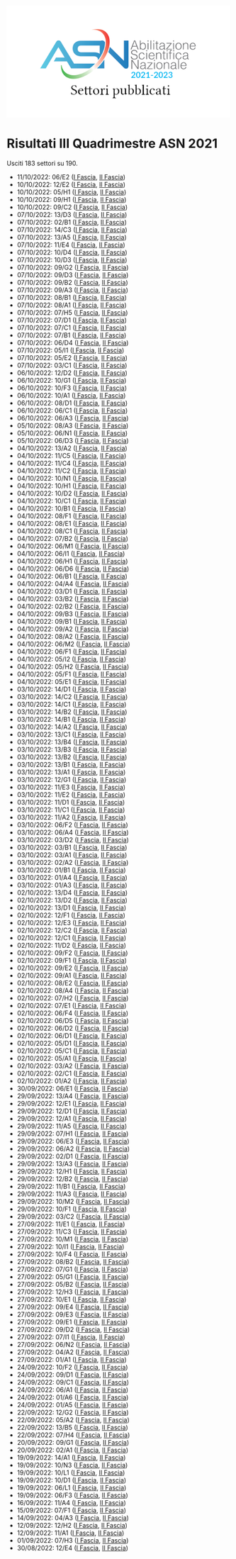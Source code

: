 ![logo](img/logo-2021.png)

# Risultati III Quadrimestre ASN 2021

Usciti 183 settori su 190.

- 11/10/2022: 06/E2 ([I Fascia](https://asn21.cineca.it/pubblico/miur/esito/06%252FE2/1/3), [II Fascia](https://asn21.cineca.it/pubblico/miur/esito/06%252FE2/2/3))
- 10/10/2022: 12/E2 ([I Fascia](https://asn21.cineca.it/pubblico/miur/esito/12%252FE2/1/3), [II Fascia](https://asn21.cineca.it/pubblico/miur/esito/12%252FE2/2/3))
- 10/10/2022: 05/H1 ([I Fascia](https://asn21.cineca.it/pubblico/miur/esito/05%252FH1/1/3), [II Fascia](https://asn21.cineca.it/pubblico/miur/esito/05%252FH1/2/3))
- 10/10/2022: 09/H1 ([I Fascia](https://asn21.cineca.it/pubblico/miur/esito/09%252FH1/1/3), [II Fascia](https://asn21.cineca.it/pubblico/miur/esito/09%252FH1/2/3))
- 10/10/2022: 09/C2 ([I Fascia](https://asn21.cineca.it/pubblico/miur/esito/09%252FC2/1/3), [II Fascia](https://asn21.cineca.it/pubblico/miur/esito/09%252FC2/2/3))
- 07/10/2022: 13/D3 ([I Fascia](https://asn21.cineca.it/pubblico/miur/esito/13%252FD3/1/3), [II Fascia](https://asn21.cineca.it/pubblico/miur/esito/13%252FD3/2/3))
- 07/10/2022: 02/B1 ([I Fascia](https://asn21.cineca.it/pubblico/miur/esito/02%252FB1/1/3), [II Fascia](https://asn21.cineca.it/pubblico/miur/esito/02%252FB1/2/3))
- 07/10/2022: 14/C3 ([I Fascia](https://asn21.cineca.it/pubblico/miur/esito/14%252FC3/1/3), [II Fascia](https://asn21.cineca.it/pubblico/miur/esito/14%252FC3/2/3))
- 07/10/2022: 13/A5 ([I Fascia](https://asn21.cineca.it/pubblico/miur/esito/13%252FA5/1/3), [II Fascia](https://asn21.cineca.it/pubblico/miur/esito/13%252FA5/2/3))
- 07/10/2022: 11/E4 ([I Fascia](https://asn21.cineca.it/pubblico/miur/esito/11%252FE4/1/3), [II Fascia](https://asn21.cineca.it/pubblico/miur/esito/11%252FE4/2/3))
- 07/10/2022: 10/D4 ([I Fascia](https://asn21.cineca.it/pubblico/miur/esito/10%252FD4/1/3), [II Fascia](https://asn21.cineca.it/pubblico/miur/esito/10%252FD4/2/3))
- 07/10/2022: 10/D3 ([I Fascia](https://asn21.cineca.it/pubblico/miur/esito/10%252FD3/1/3), [II Fascia](https://asn21.cineca.it/pubblico/miur/esito/10%252FD3/2/3))
- 07/10/2022: 09/G2 ([I Fascia](https://asn21.cineca.it/pubblico/miur/esito/09%252FG2/1/3), [II Fascia](https://asn21.cineca.it/pubblico/miur/esito/09%252FG2/2/3))
- 07/10/2022: 09/D3 ([I Fascia](https://asn21.cineca.it/pubblico/miur/esito/09%252FD3/1/3), [II Fascia](https://asn21.cineca.it/pubblico/miur/esito/09%252FD3/2/3))
- 07/10/2022: 09/B2 ([I Fascia](https://asn21.cineca.it/pubblico/miur/esito/09%252FB2/1/3), [II Fascia](https://asn21.cineca.it/pubblico/miur/esito/09%252FB2/2/3))
- 07/10/2022: 09/A3 ([I Fascia](https://asn21.cineca.it/pubblico/miur/esito/09%252FA3/1/3), [II Fascia](https://asn21.cineca.it/pubblico/miur/esito/09%252FA3/2/3))
- 07/10/2022: 08/B1 ([I Fascia](https://asn21.cineca.it/pubblico/miur/esito/08%252FB1/1/3), [II Fascia](https://asn21.cineca.it/pubblico/miur/esito/08%252FB1/2/3))
- 07/10/2022: 08/A1 ([I Fascia](https://asn21.cineca.it/pubblico/miur/esito/08%252FA1/1/3), [II Fascia](https://asn21.cineca.it/pubblico/miur/esito/08%252FA1/2/3))
- 07/10/2022: 07/H5 ([I Fascia](https://asn21.cineca.it/pubblico/miur/esito/07%252FH5/1/3), [II Fascia](https://asn21.cineca.it/pubblico/miur/esito/07%252FH5/2/3))
- 07/10/2022: 07/D1 ([I Fascia](https://asn21.cineca.it/pubblico/miur/esito/07%252FD1/1/3), [II Fascia](https://asn21.cineca.it/pubblico/miur/esito/07%252FD1/2/3))
- 07/10/2022: 07/C1 ([I Fascia](https://asn21.cineca.it/pubblico/miur/esito/07%252FC1/1/3), [II Fascia](https://asn21.cineca.it/pubblico/miur/esito/07%252FC1/2/3))
- 07/10/2022: 07/B1 ([I Fascia](https://asn21.cineca.it/pubblico/miur/esito/07%252FB1/1/3), [II Fascia](https://asn21.cineca.it/pubblico/miur/esito/07%252FB1/2/3))
- 07/10/2022: 06/D4 ([I Fascia](https://asn21.cineca.it/pubblico/miur/esito/06%252FD4/1/3), [II Fascia](https://asn21.cineca.it/pubblico/miur/esito/06%252FD4/2/3))
- 07/10/2022: 05/I1 ([I Fascia](https://asn21.cineca.it/pubblico/miur/esito/05%252FI1/1/3), [II Fascia](https://asn21.cineca.it/pubblico/miur/esito/05%252FI1/2/3))
- 07/10/2022: 05/E2 ([I Fascia](https://asn21.cineca.it/pubblico/miur/esito/05%252FE2/1/3), [II Fascia](https://asn21.cineca.it/pubblico/miur/esito/05%252FE2/2/3))
- 07/10/2022: 03/C1 ([I Fascia](https://asn21.cineca.it/pubblico/miur/esito/03%252FC1/1/3), [II Fascia](https://asn21.cineca.it/pubblico/miur/esito/03%252FC1/2/3))
- 06/10/2022: 12/D2 ([I Fascia](https://asn21.cineca.it/pubblico/miur/esito/12%252FD2/1/3), [II Fascia](https://asn21.cineca.it/pubblico/miur/esito/12%252FD2/2/3))
- 06/10/2022: 10/G1 ([I Fascia](https://asn21.cineca.it/pubblico/miur/esito/10%252FG1/1/3), [II Fascia](https://asn21.cineca.it/pubblico/miur/esito/10%252FG1/2/3))
- 06/10/2022: 10/F3 ([I Fascia](https://asn21.cineca.it/pubblico/miur/esito/10%252FF3/1/3), [II Fascia](https://asn21.cineca.it/pubblico/miur/esito/10%252FF3/2/3))
- 06/10/2022: 10/A1 ([I Fascia](https://asn21.cineca.it/pubblico/miur/esito/10%252FA1/1/3), [II Fascia](https://asn21.cineca.it/pubblico/miur/esito/10%252FA1/2/3))
- 06/10/2022: 08/D1 ([I Fascia](https://asn21.cineca.it/pubblico/miur/esito/08%252FD1/1/3), [II Fascia](https://asn21.cineca.it/pubblico/miur/esito/08%252FD1/2/3))
- 06/10/2022: 06/C1 ([I Fascia](https://asn21.cineca.it/pubblico/miur/esito/06%252FC1/1/3), [II Fascia](https://asn21.cineca.it/pubblico/miur/esito/06%252FC1/2/3))
- 06/10/2022: 06/A3 ([I Fascia](https://asn21.cineca.it/pubblico/miur/esito/06%252FA3/1/3), [II Fascia](https://asn21.cineca.it/pubblico/miur/esito/06%252FA3/2/3))
- 05/10/2022: 08/A3 ([I Fascia](https://asn21.cineca.it/pubblico/miur/esito/08%252FA3/1/3), [II Fascia](https://asn21.cineca.it/pubblico/miur/esito/08%252FA3/2/3))
- 05/10/2022: 06/N1 ([I Fascia](https://asn21.cineca.it/pubblico/miur/esito/06%252FN1/1/3), [II Fascia](https://asn21.cineca.it/pubblico/miur/esito/06%252FN1/2/3))
- 05/10/2022: 06/D3 ([I Fascia](https://asn21.cineca.it/pubblico/miur/esito/06%252FD3/1/3), [II Fascia](https://asn21.cineca.it/pubblico/miur/esito/06%252FD3/2/3))
- 04/10/2022: 13/A2 ([I Fascia](https://asn21.cineca.it/pubblico/miur/esito/13%252FA2/1/3), [II Fascia](https://asn21.cineca.it/pubblico/miur/esito/13%252FA2/2/3))
- 04/10/2022: 11/C5 ([I Fascia](https://asn21.cineca.it/pubblico/miur/esito/11%252FC5/1/3), [II Fascia](https://asn21.cineca.it/pubblico/miur/esito/11%252FC5/2/3))
- 04/10/2022: 11/C4 ([I Fascia](https://asn21.cineca.it/pubblico/miur/esito/11%252FC4/1/3), [II Fascia](https://asn21.cineca.it/pubblico/miur/esito/11%252FC4/2/3))
- 04/10/2022: 11/C2 ([I Fascia](https://asn21.cineca.it/pubblico/miur/esito/11%252FC2/1/3), [II Fascia](https://asn21.cineca.it/pubblico/miur/esito/11%252FC2/2/3))
- 04/10/2022: 10/N1 ([I Fascia](https://asn21.cineca.it/pubblico/miur/esito/10%252FN1/1/3), [II Fascia](https://asn21.cineca.it/pubblico/miur/esito/10%252FN1/2/3))
- 04/10/2022: 10/H1 ([I Fascia](https://asn21.cineca.it/pubblico/miur/esito/10%252FH1/1/3), [II Fascia](https://asn21.cineca.it/pubblico/miur/esito/10%252FH1/2/3))
- 04/10/2022: 10/D2 ([I Fascia](https://asn21.cineca.it/pubblico/miur/esito/10%252FD2/1/3), [II Fascia](https://asn21.cineca.it/pubblico/miur/esito/10%252FD2/2/3))
- 04/10/2022: 10/C1 ([I Fascia](https://asn21.cineca.it/pubblico/miur/esito/10%252FC1/1/3), [II Fascia](https://asn21.cineca.it/pubblico/miur/esito/10%252FC1/2/3))
- 04/10/2022: 10/B1 ([I Fascia](https://asn21.cineca.it/pubblico/miur/esito/10%252FB1/1/3), [II Fascia](https://asn21.cineca.it/pubblico/miur/esito/10%252FB1/2/3))
- 04/10/2022: 08/F1 ([I Fascia](https://asn21.cineca.it/pubblico/miur/esito/08%252FF1/1/3), [II Fascia](https://asn21.cineca.it/pubblico/miur/esito/08%252FF1/2/3))
- 04/10/2022: 08/E1 ([I Fascia](https://asn21.cineca.it/pubblico/miur/esito/08%252FE1/1/3), [II Fascia](https://asn21.cineca.it/pubblico/miur/esito/08%252FE1/2/3))
- 04/10/2022: 08/C1 ([I Fascia](https://asn21.cineca.it/pubblico/miur/esito/08%252FC1/1/3), [II Fascia](https://asn21.cineca.it/pubblico/miur/esito/08%252FC1/2/3))
- 04/10/2022: 07/B2 ([I Fascia](https://asn21.cineca.it/pubblico/miur/esito/07%252FB2/1/3), [II Fascia](https://asn21.cineca.it/pubblico/miur/esito/07%252FB2/2/3))
- 04/10/2022: 06/M1 ([I Fascia](https://asn21.cineca.it/pubblico/miur/esito/06%252FM1/1/3), [II Fascia](https://asn21.cineca.it/pubblico/miur/esito/06%252FM1/2/3))
- 04/10/2022: 06/I1 ([I Fascia](https://asn21.cineca.it/pubblico/miur/esito/06%252FI1/1/3), [II Fascia](https://asn21.cineca.it/pubblico/miur/esito/06%252FI1/2/3))
- 04/10/2022: 06/H1 ([I Fascia](https://asn21.cineca.it/pubblico/miur/esito/06%252FH1/1/3), [II Fascia](https://asn21.cineca.it/pubblico/miur/esito/06%252FH1/2/3))
- 04/10/2022: 06/D6 ([I Fascia](https://asn21.cineca.it/pubblico/miur/esito/06%252FD6/1/3), [II Fascia](https://asn21.cineca.it/pubblico/miur/esito/06%252FD6/2/3))
- 04/10/2022: 06/B1 ([I Fascia](https://asn21.cineca.it/pubblico/miur/esito/06%252FB1/1/3), [II Fascia](https://asn21.cineca.it/pubblico/miur/esito/06%252FB1/2/3))
- 04/10/2022: 04/A4 ([I Fascia](https://asn21.cineca.it/pubblico/miur/esito/04%252FA4/1/3), [II Fascia](https://asn21.cineca.it/pubblico/miur/esito/04%252FA4/2/3))
- 04/10/2022: 03/D1 ([I Fascia](https://asn21.cineca.it/pubblico/miur/esito/03%252FD1/1/3), [II Fascia](https://asn21.cineca.it/pubblico/miur/esito/03%252FD1/2/3))
- 04/10/2022: 03/B2 ([I Fascia](https://asn21.cineca.it/pubblico/miur/esito/03%252FB2/1/3), [II Fascia](https://asn21.cineca.it/pubblico/miur/esito/03%252FB2/2/3))
- 04/10/2022: 02/B2 ([I Fascia](https://asn21.cineca.it/pubblico/miur/esito/02%252FB2/1/3), [II Fascia](https://asn21.cineca.it/pubblico/miur/esito/02%252FB2/2/3))
- 04/10/2022: 09/B3 ([I Fascia](https://asn21.cineca.it/pubblico/miur/esito/09%252FB3/1/3), [II Fascia](https://asn21.cineca.it/pubblico/miur/esito/09%252FB3/2/3))
- 04/10/2022: 09/B1 ([I Fascia](https://asn21.cineca.it/pubblico/miur/esito/09%252FB1/1/3), [II Fascia](https://asn21.cineca.it/pubblico/miur/esito/09%252FB1/2/3))
- 04/10/2022: 09/A2 ([I Fascia](https://asn21.cineca.it/pubblico/miur/esito/09%252FA2/1/3), [II Fascia](https://asn21.cineca.it/pubblico/miur/esito/09%252FA2/2/3))
- 04/10/2022: 08/A2 ([I Fascia](https://asn21.cineca.it/pubblico/miur/esito/08%252FA2/1/3), [II Fascia](https://asn21.cineca.it/pubblico/miur/esito/08%252FA2/2/3))
- 04/10/2022: 06/M2 ([I Fascia](https://asn21.cineca.it/pubblico/miur/esito/06%252FM2/1/3), [II Fascia](https://asn21.cineca.it/pubblico/miur/esito/06%252FM2/2/3))
- 04/10/2022: 06/F1 ([I Fascia](https://asn21.cineca.it/pubblico/miur/esito/06%252FF1/1/3), [II Fascia](https://asn21.cineca.it/pubblico/miur/esito/06%252FF1/2/3))
- 04/10/2022: 05/I2 ([I Fascia](https://asn21.cineca.it/pubblico/miur/esito/05%252FI2/1/3), [II Fascia](https://asn21.cineca.it/pubblico/miur/esito/05%252FI2/2/3))
- 04/10/2022: 05/H2 ([I Fascia](https://asn21.cineca.it/pubblico/miur/esito/05%252FH2/1/3), [II Fascia](https://asn21.cineca.it/pubblico/miur/esito/05%252FH2/2/3))
- 04/10/2022: 05/F1 ([I Fascia](https://asn21.cineca.it/pubblico/miur/esito/05%252FF1/1/3), [II Fascia](https://asn21.cineca.it/pubblico/miur/esito/05%252FF1/2/3))
- 04/10/2022: 05/E1 ([I Fascia](https://asn21.cineca.it/pubblico/miur/esito/05%252FE1/1/3), [II Fascia](https://asn21.cineca.it/pubblico/miur/esito/05%252FE1/2/3))
- 03/10/2022: 14/D1 ([I Fascia](https://asn21.cineca.it/pubblico/miur/esito/14%252FD1/1/3), [II Fascia](https://asn21.cineca.it/pubblico/miur/esito/14%252FD1/2/3))
- 03/10/2022: 14/C2 ([I Fascia](https://asn21.cineca.it/pubblico/miur/esito/14%252FC2/1/3), [II Fascia](https://asn21.cineca.it/pubblico/miur/esito/14%252FC2/2/3))
- 03/10/2022: 14/C1 ([I Fascia](https://asn21.cineca.it/pubblico/miur/esito/14%252FC1/1/3), [II Fascia](https://asn21.cineca.it/pubblico/miur/esito/14%252FC1/2/3))
- 03/10/2022: 14/B2 ([I Fascia](https://asn21.cineca.it/pubblico/miur/esito/14%252FB2/1/3), [II Fascia](https://asn21.cineca.it/pubblico/miur/esito/14%252FB2/2/3))
- 03/10/2022: 14/B1 ([I Fascia](https://asn21.cineca.it/pubblico/miur/esito/14%252FB1/1/3), [II Fascia](https://asn21.cineca.it/pubblico/miur/esito/14%252FB1/2/3))
- 03/10/2022: 14/A2 ([I Fascia](https://asn21.cineca.it/pubblico/miur/esito/14%252FA2/1/3), [II Fascia](https://asn21.cineca.it/pubblico/miur/esito/14%252FA2/2/3))
- 03/10/2022: 13/C1 ([I Fascia](https://asn21.cineca.it/pubblico/miur/esito/13%252FC1/1/3), [II Fascia](https://asn21.cineca.it/pubblico/miur/esito/13%252FC1/2/3))
- 03/10/2022: 13/B4 ([I Fascia](https://asn21.cineca.it/pubblico/miur/esito/13%252FB4/1/3), [II Fascia](https://asn21.cineca.it/pubblico/miur/esito/13%252FB4/2/3))
- 03/10/2022: 13/B3 ([I Fascia](https://asn21.cineca.it/pubblico/miur/esito/13%252FB3/1/3), [II Fascia](https://asn21.cineca.it/pubblico/miur/esito/13%252FB3/2/3))
- 03/10/2022: 13/B2 ([I Fascia](https://asn21.cineca.it/pubblico/miur/esito/13%252FB2/1/3), [II Fascia](https://asn21.cineca.it/pubblico/miur/esito/13%252FB2/2/3))
- 03/10/2022: 13/B1 ([I Fascia](https://asn21.cineca.it/pubblico/miur/esito/13%252FB1/1/3), [II Fascia](https://asn21.cineca.it/pubblico/miur/esito/13%252FB1/2/3))
- 03/10/2022: 13/A1 ([I Fascia](https://asn21.cineca.it/pubblico/miur/esito/13%252FA1/1/3), [II Fascia](https://asn21.cineca.it/pubblico/miur/esito/13%252FA1/2/3))
- 03/10/2022: 12/G1 ([I Fascia](https://asn21.cineca.it/pubblico/miur/esito/12%252FG1/1/3), [II Fascia](https://asn21.cineca.it/pubblico/miur/esito/12%252FG1/2/3))
- 03/10/2022: 11/E3 ([I Fascia](https://asn21.cineca.it/pubblico/miur/esito/11%252FE3/1/3), [II Fascia](https://asn21.cineca.it/pubblico/miur/esito/11%252FE3/2/3))
- 03/10/2022: 11/E2 ([I Fascia](https://asn21.cineca.it/pubblico/miur/esito/11%252FE2/1/3), [II Fascia](https://asn21.cineca.it/pubblico/miur/esito/11%252FE2/2/3))
- 03/10/2022: 11/D1 ([I Fascia](https://asn21.cineca.it/pubblico/miur/esito/11%252FD1/1/3), [II Fascia](https://asn21.cineca.it/pubblico/miur/esito/11%252FD1/2/3))
- 03/10/2022: 11/C1 ([I Fascia](https://asn21.cineca.it/pubblico/miur/esito/11%252FC1/1/3), [II Fascia](https://asn21.cineca.it/pubblico/miur/esito/11%252FC1/2/3))
- 03/10/2022: 11/A2 ([I Fascia](https://asn21.cineca.it/pubblico/miur/esito/11%252FA2/1/3), [II Fascia](https://asn21.cineca.it/pubblico/miur/esito/11%252FA2/2/3))
- 03/10/2022: 06/F2 ([I Fascia](https://asn21.cineca.it/pubblico/miur/esito/06%252FF2/1/3), [II Fascia](https://asn21.cineca.it/pubblico/miur/esito/06%252FF2/2/3))
- 03/10/2022: 06/A4 ([I Fascia](https://asn21.cineca.it/pubblico/miur/esito/06%252FA4/1/3), [II Fascia](https://asn21.cineca.it/pubblico/miur/esito/06%252FA4/2/3))
- 03/10/2022: 03/D2 ([I Fascia](https://asn21.cineca.it/pubblico/miur/esito/03%252FD2/1/3), [II Fascia](https://asn21.cineca.it/pubblico/miur/esito/03%252FD2/2/3))
- 03/10/2022: 03/B1 ([I Fascia](https://asn21.cineca.it/pubblico/miur/esito/03%252FB1/1/3), [II Fascia](https://asn21.cineca.it/pubblico/miur/esito/03%252FB1/2/3))
- 03/10/2022: 03/A1 ([I Fascia](https://asn21.cineca.it/pubblico/miur/esito/03%252FA1/1/3), [II Fascia](https://asn21.cineca.it/pubblico/miur/esito/03%252FA1/2/3))
- 03/10/2022: 02/A2 ([I Fascia](https://asn21.cineca.it/pubblico/miur/esito/02%252FA2/1/3), [II Fascia](https://asn21.cineca.it/pubblico/miur/esito/02%252FA2/2/3))
- 03/10/2022: 01/B1 ([I Fascia](https://asn21.cineca.it/pubblico/miur/esito/01%252FB1/1/3), [II Fascia](https://asn21.cineca.it/pubblico/miur/esito/01%252FB1/2/3))
- 03/10/2022: 01/A4 ([I Fascia](https://asn21.cineca.it/pubblico/miur/esito/01%252FA4/1/3), [II Fascia](https://asn21.cineca.it/pubblico/miur/esito/01%252FA4/2/3))
- 03/10/2022: 01/A3 ([I Fascia](https://asn21.cineca.it/pubblico/miur/esito/01%252FA3/1/3), [II Fascia](https://asn21.cineca.it/pubblico/miur/esito/01%252FA3/2/3))
- 02/10/2022: 13/D4 ([I Fascia](https://asn21.cineca.it/pubblico/miur/esito/13%252FD4/1/3), [II Fascia](https://asn21.cineca.it/pubblico/miur/esito/13%252FD4/2/3))
- 02/10/2022: 13/D2 ([I Fascia](https://asn21.cineca.it/pubblico/miur/esito/13%252FD2/1/3), [II Fascia](https://asn21.cineca.it/pubblico/miur/esito/13%252FD2/2/3))
- 02/10/2022: 13/D1 ([I Fascia](https://asn21.cineca.it/pubblico/miur/esito/13%252FD1/1/3), [II Fascia](https://asn21.cineca.it/pubblico/miur/esito/13%252FD1/2/3))
- 02/10/2022: 12/F1 ([I Fascia](https://asn21.cineca.it/pubblico/miur/esito/12%252FF1/1/3), [II Fascia](https://asn21.cineca.it/pubblico/miur/esito/12%252FF1/2/3))
- 02/10/2022: 12/E3 ([I Fascia](https://asn21.cineca.it/pubblico/miur/esito/12%252FE3/1/3), [II Fascia](https://asn21.cineca.it/pubblico/miur/esito/12%252FE3/2/3))
- 02/10/2022: 12/C2 ([I Fascia](https://asn21.cineca.it/pubblico/miur/esito/12%252FC2/1/3), [II Fascia](https://asn21.cineca.it/pubblico/miur/esito/12%252FC2/2/3))
- 02/10/2022: 12/C1 ([I Fascia](https://asn21.cineca.it/pubblico/miur/esito/12%252FC1/1/3), [II Fascia](https://asn21.cineca.it/pubblico/miur/esito/12%252FC1/2/3))
- 02/10/2022: 11/D2 ([I Fascia](https://asn21.cineca.it/pubblico/miur/esito/11%252FD2/1/3), [II Fascia](https://asn21.cineca.it/pubblico/miur/esito/11%252FD2/2/3))
- 02/10/2022: 09/F2 ([I Fascia](https://asn21.cineca.it/pubblico/miur/esito/09%252FF2/1/3), [II Fascia](https://asn21.cineca.it/pubblico/miur/esito/09%252FF2/2/3))
- 02/10/2022: 09/F1 ([I Fascia](https://asn21.cineca.it/pubblico/miur/esito/09%252FF1/1/3), [II Fascia](https://asn21.cineca.it/pubblico/miur/esito/09%252FF1/2/3))
- 02/10/2022: 09/E2 ([I Fascia](https://asn21.cineca.it/pubblico/miur/esito/09%252FE2/1/3), [II Fascia](https://asn21.cineca.it/pubblico/miur/esito/09%252FE2/2/3))
- 02/10/2022: 09/A1 ([I Fascia](https://asn21.cineca.it/pubblico/miur/esito/09%252FA1/1/3), [II Fascia](https://asn21.cineca.it/pubblico/miur/esito/09%252FA1/2/3))
- 02/10/2022: 08/E2 ([I Fascia](https://asn21.cineca.it/pubblico/miur/esito/08%252FE2/1/3), [II Fascia](https://asn21.cineca.it/pubblico/miur/esito/08%252FE2/2/3))
- 02/10/2022: 08/A4 ([I Fascia](https://asn21.cineca.it/pubblico/miur/esito/08%252FA4/1/3), [II Fascia](https://asn21.cineca.it/pubblico/miur/esito/08%252FA4/2/3))
- 02/10/2022: 07/H2 ([I Fascia](https://asn21.cineca.it/pubblico/miur/esito/07%252FH2/1/3), [II Fascia](https://asn21.cineca.it/pubblico/miur/esito/07%252FH2/2/3))
- 02/10/2022: 07/E1 ([I Fascia](https://asn21.cineca.it/pubblico/miur/esito/07%252FE1/1/3), [II Fascia](https://asn21.cineca.it/pubblico/miur/esito/07%252FE1/2/3))
- 02/10/2022: 06/F4 ([I Fascia](https://asn21.cineca.it/pubblico/miur/esito/06%252FF4/1/3), [II Fascia](https://asn21.cineca.it/pubblico/miur/esito/06%252FF4/2/3))
- 02/10/2022: 06/D5 ([I Fascia](https://asn21.cineca.it/pubblico/miur/esito/06%252FD5/1/3), [II Fascia](https://asn21.cineca.it/pubblico/miur/esito/06%252FD5/2/3))
- 02/10/2022: 06/D2 ([I Fascia](https://asn21.cineca.it/pubblico/miur/esito/06%252FD2/1/3), [II Fascia](https://asn21.cineca.it/pubblico/miur/esito/06%252FD2/2/3))
- 02/10/2022: 06/D1 ([I Fascia](https://asn21.cineca.it/pubblico/miur/esito/06%252FD1/1/3), [II Fascia](https://asn21.cineca.it/pubblico/miur/esito/06%252FD1/2/3))
- 02/10/2022: 05/D1 ([I Fascia](https://asn21.cineca.it/pubblico/miur/esito/05%252FD1/1/3), [II Fascia](https://asn21.cineca.it/pubblico/miur/esito/05%252FD1/2/3))
- 02/10/2022: 05/C1 ([I Fascia](https://asn21.cineca.it/pubblico/miur/esito/05%252FC1/1/3), [II Fascia](https://asn21.cineca.it/pubblico/miur/esito/05%252FC1/2/3))
- 02/10/2022: 05/A1 ([I Fascia](https://asn21.cineca.it/pubblico/miur/esito/05%252FA1/1/3), [II Fascia](https://asn21.cineca.it/pubblico/miur/esito/05%252FA1/2/3))
- 02/10/2022: 03/A2 ([I Fascia](https://asn21.cineca.it/pubblico/miur/esito/03%252FA2/1/3), [II Fascia](https://asn21.cineca.it/pubblico/miur/esito/03%252FA2/2/3))
- 02/10/2022: 02/C1 ([I Fascia](https://asn21.cineca.it/pubblico/miur/esito/02%252FC1/1/3), [II Fascia](https://asn21.cineca.it/pubblico/miur/esito/02%252FC1/2/3))
- 02/10/2022: 01/A2 ([I Fascia](https://asn21.cineca.it/pubblico/miur/esito/01%252FA2/1/3), [II Fascia](https://asn21.cineca.it/pubblico/miur/esito/01%252FA2/2/3))
- 30/09/2022: 06/E1 ([I Fascia](https://asn21.cineca.it/pubblico/miur/esito/06%252FE1/1/3), [II Fascia](https://asn21.cineca.it/pubblico/miur/esito/06%252FE1/2/3))
- 29/09/2022: 13/A4 ([I Fascia](https://asn21.cineca.it/pubblico/miur/esito/13%252FA4/1/3), [II Fascia](https://asn21.cineca.it/pubblico/miur/esito/13%252FA4/2/3))
- 29/09/2022: 12/E1 ([I Fascia](https://asn21.cineca.it/pubblico/miur/esito/12%252FE1/1/3), [II Fascia](https://asn21.cineca.it/pubblico/miur/esito/12%252FE1/2/3))
- 29/09/2022: 12/D1 ([I Fascia](https://asn21.cineca.it/pubblico/miur/esito/12%252FD1/1/3), [II Fascia](https://asn21.cineca.it/pubblico/miur/esito/12%252FD1/2/3))
- 29/09/2022: 12/A1 ([I Fascia](https://asn21.cineca.it/pubblico/miur/esito/12%252FA1/1/3), [II Fascia](https://asn21.cineca.it/pubblico/miur/esito/12%252FA1/2/3))
- 29/09/2022: 11/A5 ([I Fascia](https://asn21.cineca.it/pubblico/miur/esito/11%252FA5/1/3), [II Fascia](https://asn21.cineca.it/pubblico/miur/esito/11%252FA5/2/3))
- 29/09/2022: 07/H1 ([I Fascia](https://asn21.cineca.it/pubblico/miur/esito/07%252FH1/1/3), [II Fascia](https://asn21.cineca.it/pubblico/miur/esito/07%252FH1/2/3))
- 29/09/2022: 06/E3 ([I Fascia](https://asn21.cineca.it/pubblico/miur/esito/06%252FE3/1/3), [II Fascia](https://asn21.cineca.it/pubblico/miur/esito/06%252FE3/2/3))
- 29/09/2022: 06/A2 ([I Fascia](https://asn21.cineca.it/pubblico/miur/esito/06%252FA2/1/3), [II Fascia](https://asn21.cineca.it/pubblico/miur/esito/06%252FA2/2/3))
- 29/09/2022: 02/D1 ([I Fascia](https://asn21.cineca.it/pubblico/miur/esito/02%252FD1/1/3), [II Fascia](https://asn21.cineca.it/pubblico/miur/esito/02%252FD1/2/3))
- 29/09/2022: 13/A3 ([I Fascia](https://asn21.cineca.it/pubblico/miur/esito/13%252FA3/1/3), [II Fascia](https://asn21.cineca.it/pubblico/miur/esito/13%252FA3/2/3))
- 29/09/2022: 12/H1 ([I Fascia](https://asn21.cineca.it/pubblico/miur/esito/12%252FH1/1/3), [II Fascia](https://asn21.cineca.it/pubblico/miur/esito/12%252FH1/2/3))
- 29/09/2022: 12/B2 ([I Fascia](https://asn21.cineca.it/pubblico/miur/esito/12%252FB2/1/3), [II Fascia](https://asn21.cineca.it/pubblico/miur/esito/12%252FB2/2/3))
- 29/09/2022: 11/B1 ([I Fascia](https://asn21.cineca.it/pubblico/miur/esito/11%252FB1/1/3), [II Fascia](https://asn21.cineca.it/pubblico/miur/esito/11%252FB1/2/3))
- 29/09/2022: 11/A3 ([I Fascia](https://asn21.cineca.it/pubblico/miur/esito/11%252FA3/1/3), [II Fascia](https://asn21.cineca.it/pubblico/miur/esito/11%252FA3/2/3))
- 29/09/2022: 10/M2 ([I Fascia](https://asn21.cineca.it/pubblico/miur/esito/10%252FM2/1/3), [II Fascia](https://asn21.cineca.it/pubblico/miur/esito/10%252FM2/2/3))
- 29/09/2022: 10/F1 ([I Fascia](https://asn21.cineca.it/pubblico/miur/esito/10%252FF1/1/3), [II Fascia](https://asn21.cineca.it/pubblico/miur/esito/10%252FF1/2/3))
- 29/09/2022: 03/C2 ([I Fascia](https://asn21.cineca.it/pubblico/miur/esito/03%252FC2/1/3), [II Fascia](https://asn21.cineca.it/pubblico/miur/esito/03%252FC2/2/3))
- 27/09/2022: 11/E1 ([I Fascia](https://asn21.cineca.it/pubblico/miur/esito/11%252FE1/1/3), [II Fascia](https://asn21.cineca.it/pubblico/miur/esito/11%252FE1/2/3))
- 27/09/2022: 11/C3 ([I Fascia](https://asn21.cineca.it/pubblico/miur/esito/11%252FC3/1/3), [II Fascia](https://asn21.cineca.it/pubblico/miur/esito/11%252FC3/2/3))
- 27/09/2022: 10/M1 ([I Fascia](https://asn21.cineca.it/pubblico/miur/esito/10%252FM1/1/3), [II Fascia](https://asn21.cineca.it/pubblico/miur/esito/10%252FM1/2/3))
- 27/09/2022: 10/I1 ([I Fascia](https://asn21.cineca.it/pubblico/miur/esito/10%252FI1/1/3), [II Fascia](https://asn21.cineca.it/pubblico/miur/esito/10%252FI1/2/3))
- 27/09/2022: 10/F4 ([I Fascia](https://asn21.cineca.it/pubblico/miur/esito/10%252FF4/1/3), [II Fascia](https://asn21.cineca.it/pubblico/miur/esito/10%252FF4/2/3))
- 27/09/2022: 08/B2 ([I Fascia](https://asn21.cineca.it/pubblico/miur/esito/08%252FB2/1/3), [II Fascia](https://asn21.cineca.it/pubblico/miur/esito/08%252FB2/2/3))
- 27/09/2022: 07/G1 ([I Fascia](https://asn21.cineca.it/pubblico/miur/esito/07%252FG1/1/3), [II Fascia](https://asn21.cineca.it/pubblico/miur/esito/07%252FG1/2/3))
- 27/09/2022: 05/G1 ([I Fascia](https://asn21.cineca.it/pubblico/miur/esito/05%252FG1/1/3), [II Fascia](https://asn21.cineca.it/pubblico/miur/esito/05%252FG1/2/3))
- 27/09/2022: 05/B2 ([I Fascia](https://asn21.cineca.it/pubblico/miur/esito/05%252FB2/1/3), [II Fascia](https://asn21.cineca.it/pubblico/miur/esito/05%252FB2/2/3))
- 27/09/2022: 12/H3 ([I Fascia](https://asn21.cineca.it/pubblico/miur/esito/12%252FH3/1/3), [II Fascia](https://asn21.cineca.it/pubblico/miur/esito/12%252FH3/2/3))
- 27/09/2022: 10/E1 ([I Fascia](https://asn21.cineca.it/pubblico/miur/esito/10%252FE1/1/3), [II Fascia](https://asn21.cineca.it/pubblico/miur/esito/10%252FE1/2/3))
- 27/09/2022: 09/E4 ([I Fascia](https://asn21.cineca.it/pubblico/miur/esito/09%252FE4/1/3), [II Fascia](https://asn21.cineca.it/pubblico/miur/esito/09%252FE4/2/3))
- 27/09/2022: 09/E3 ([I Fascia](https://asn21.cineca.it/pubblico/miur/esito/09%252FE3/1/3), [II Fascia](https://asn21.cineca.it/pubblico/miur/esito/09%252FE3/2/3))
- 27/09/2022: 09/E1 ([I Fascia](https://asn21.cineca.it/pubblico/miur/esito/09%252FE1/1/3), [II Fascia](https://asn21.cineca.it/pubblico/miur/esito/09%252FE1/2/3))
- 27/09/2022: 09/D2 ([I Fascia](https://asn21.cineca.it/pubblico/miur/esito/09%252FD2/1/3), [II Fascia](https://asn21.cineca.it/pubblico/miur/esito/09%252FD2/2/3))
- 27/09/2022: 07/I1 ([I Fascia](https://asn21.cineca.it/pubblico/miur/esito/07%252FI1/1/3), [II Fascia](https://asn21.cineca.it/pubblico/miur/esito/07%252FI1/2/3))
- 27/09/2022: 06/N2 ([I Fascia](https://asn21.cineca.it/pubblico/miur/esito/06%252FN2/1/3), [II Fascia](https://asn21.cineca.it/pubblico/miur/esito/06%252FN2/2/3))
- 27/09/2022: 04/A2 ([I Fascia](https://asn21.cineca.it/pubblico/miur/esito/04%252FA2/1/3), [II Fascia](https://asn21.cineca.it/pubblico/miur/esito/04%252FA2/2/3))
- 27/09/2022: 01/A1 ([I Fascia](https://asn21.cineca.it/pubblico/miur/esito/01%252FA1/1/3), [II Fascia](https://asn21.cineca.it/pubblico/miur/esito/01%252FA1/2/3))
- 24/09/2022: 10/F2 ([I Fascia](https://asn21.cineca.it/pubblico/miur/esito/10%252FF2/1/3), [II Fascia](https://asn21.cineca.it/pubblico/miur/esito/10%252FF2/2/3))
- 24/09/2022: 09/D1 ([I Fascia](https://asn21.cineca.it/pubblico/miur/esito/09%252FD1/1/3), [II Fascia](https://asn21.cineca.it/pubblico/miur/esito/09%252FD1/2/3))
- 24/09/2022: 09/C1 ([I Fascia](https://asn21.cineca.it/pubblico/miur/esito/09%252FC1/1/3), [II Fascia](https://asn21.cineca.it/pubblico/miur/esito/09%252FC1/2/3))
- 24/09/2022: 06/A1 ([I Fascia](https://asn21.cineca.it/pubblico/miur/esito/06%252FA1/1/3), [II Fascia](https://asn21.cineca.it/pubblico/miur/esito/06%252FA1/2/3))
- 24/09/2022: 01/A6 ([I Fascia](https://asn21.cineca.it/pubblico/miur/esito/01%252FA6/1/3), [II Fascia](https://asn21.cineca.it/pubblico/miur/esito/01%252FA6/2/3))
- 24/09/2022: 01/A5 ([I Fascia](https://asn21.cineca.it/pubblico/miur/esito/01%252FA5/1/3), [II Fascia](https://asn21.cineca.it/pubblico/miur/esito/01%252FA5/2/3))
- 22/09/2022: 12/G2 ([I Fascia](https://asn21.cineca.it/pubblico/miur/esito/12%252FG2/1/3), [II Fascia](https://asn21.cineca.it/pubblico/miur/esito/12%252FG2/2/3))
- 22/09/2022: 05/A2 ([I Fascia](https://asn21.cineca.it/pubblico/miur/esito/05%252FA2/1/3), [II Fascia](https://asn21.cineca.it/pubblico/miur/esito/05%252FA2/2/3))
- 22/09/2022: 13/B5 ([I Fascia](https://asn21.cineca.it/pubblico/miur/esito/13%252FB5/1/3), [II Fascia](https://asn21.cineca.it/pubblico/miur/esito/13%252FB5/2/3))
- 22/09/2022: 07/H4 ([I Fascia](https://asn21.cineca.it/pubblico/miur/esito/07%252FH4/1/3), [II Fascia](https://asn21.cineca.it/pubblico/miur/esito/07%252FH4/2/3))
- 20/09/2022: 09/G1 ([I Fascia](https://asn21.cineca.it/pubblico/miur/esito/09%252FG1/1/3), [II Fascia](https://asn21.cineca.it/pubblico/miur/esito/09%252FG1/2/3))
- 20/09/2022: 02/A1 ([I Fascia](https://asn21.cineca.it/pubblico/miur/esito/02%252FA1/1/3), [II Fascia](https://asn21.cineca.it/pubblico/miur/esito/02%252FA1/2/3))
- 19/09/2022: 14/A1 ([I Fascia](https://asn21.cineca.it/pubblico/miur/esito/14%252FA1/1/3), [II Fascia](https://asn21.cineca.it/pubblico/miur/esito/14%252FA1/2/3))
- 19/09/2022: 10/N3 ([I Fascia](https://asn21.cineca.it/pubblico/miur/esito/10%252FN3/1/3), [II Fascia](https://asn21.cineca.it/pubblico/miur/esito/10%252FN3/2/3))
- 19/09/2022: 10/L1 ([I Fascia](https://asn21.cineca.it/pubblico/miur/esito/10%252FL1/1/3), [II Fascia](https://asn21.cineca.it/pubblico/miur/esito/10%252FL1/2/3))
- 19/09/2022: 10/D1 ([I Fascia](https://asn21.cineca.it/pubblico/miur/esito/10%252FD1/1/3), [II Fascia](https://asn21.cineca.it/pubblico/miur/esito/10%252FD1/2/3))
- 19/09/2022: 06/L1 ([I Fascia](https://asn21.cineca.it/pubblico/miur/esito/06%252FL1/1/3), [II Fascia](https://asn21.cineca.it/pubblico/miur/esito/06%252FL1/2/3))
- 19/09/2022: 06/F3 ([I Fascia](https://asn21.cineca.it/pubblico/miur/esito/06%252FF3/1/3), [II Fascia](https://asn21.cineca.it/pubblico/miur/esito/06%252FF3/2/3))
- 16/09/2022: 11/A4 ([I Fascia](https://asn21.cineca.it/pubblico/miur/esito/11%252FA4/1/3), [II Fascia](https://asn21.cineca.it/pubblico/miur/esito/11%252FA4/2/3))
- 15/09/2022: 07/F1 ([I Fascia](https://asn21.cineca.it/pubblico/miur/esito/07%252FF1/1/3), [II Fascia](https://asn21.cineca.it/pubblico/miur/esito/07%252FF1/2/3))
- 14/09/2022: 04/A3 ([I Fascia](https://asn21.cineca.it/pubblico/miur/esito/04%252FA3/1/3), [II Fascia](https://asn21.cineca.it/pubblico/miur/esito/04%252FA3/2/3))
- 12/09/2022: 12/H2 ([I Fascia](https://asn21.cineca.it/pubblico/miur/esito/12%252FH2/1/3), [II Fascia](https://asn21.cineca.it/pubblico/miur/esito/12%252FH2/2/3))
- 12/09/2022: 11/A1 ([I Fascia](https://asn21.cineca.it/pubblico/miur/esito/11%252FA1/1/3), [II Fascia](https://asn21.cineca.it/pubblico/miur/esito/11%252FA1/2/3))
- 01/09/2022: 07/H3 ([I Fascia](https://asn21.cineca.it/pubblico/miur/esito/07%252FH3/1/3), [II Fascia](https://asn21.cineca.it/pubblico/miur/esito/07%252FH3/2/3))
- 30/08/2022: 12/E4 ([I Fascia](https://asn21.cineca.it/pubblico/miur/esito/12%252FE4/1/3), [II Fascia](https://asn21.cineca.it/pubblico/miur/esito/12%252FE4/2/3))
